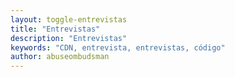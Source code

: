 ```yaml
---
layout: toggle-entrevistas
title: "Entrevistas"
description: "Entrevistas"
keywords: "CDN, entrevista, entrevistas, código"
author: abuseombudsman
---
```

